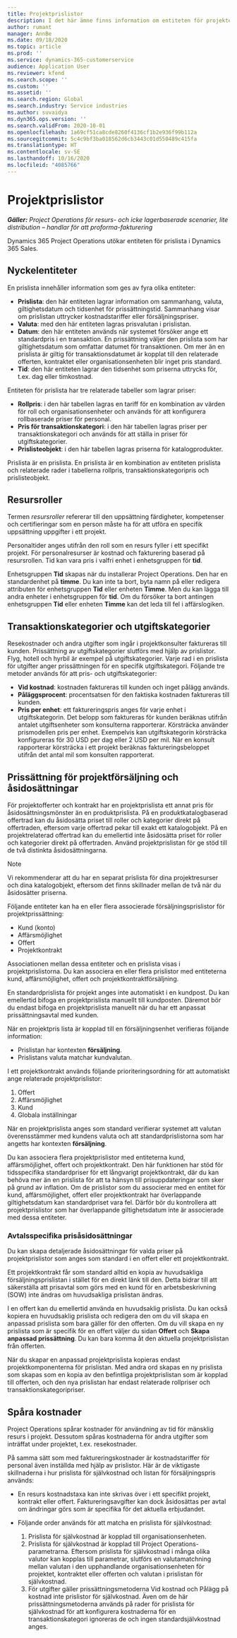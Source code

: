 ```yaml
---
title: Projektprislistor
description: I det här ämne finns information om entiteten för projektets prislista.
author: rumant
manager: AnnBe
ms.date: 09/18/2020
ms.topic: article
ms.prod: ''
ms.service: dynamics-365-customerservice
audience: Application User
ms.reviewer: kfend
ms.search.scope: ''
ms.custom: ''
ms.assetid: ''
ms.search.region: Global
ms.search.industry: Service industries
ms.author: suvaidya
ms.dyn365.ops.version: ''
ms.search.validFrom: 2020-10-01
ms.openlocfilehash: 1a69cf51ca8cde8260f4136cf1b2e936f99b112a
ms.sourcegitcommit: 5c4c9bf3ba018562d6cb3443c01d550489c415fa
ms.translationtype: HT
ms.contentlocale: sv-SE
ms.lasthandoff: 10/16/2020
ms.locfileid: "4085766"
---
```

# <a name="project-price-lists"></a>Projektprislistor

_**Gäller:** Project Operations för resurs- och icke lagerbaserade scenarier, lite distribution – handlar för att proforma-fakturering_

Dynamics 365 Project Operations utökar entiteten för prislista i Dynamics 365 Sales. 

## <a name="key-entities"></a>Nyckelentiteter

En prislista innehåller information som ges av fyra olika entiteter:

- **Prislista**: den här entiteten lagrar information om sammanhang, valuta, giltighetsdatum och tidsenhet för prissättningstid. Sammanhang visar om prislistan uttrycker kostnadstariffer eller försäljningspriser. 
- **Valuta**: med den här entiteten lagras prisvalutan i prislistan. 
- **Datum**: den här entiteten används när systemet försöker ange ett standardpris i en transaktion. En prissättning väljer den prislista som har giltighetsdatum som omfattar datumet för transaktionen. Om mer än en prislista är giltig för transaktionsdatumet är kopplat till den relaterade offerten, kontraktet eller organisationsenheten blir inget pris standard. 
- **Tid**: den här entiteten lagrar den tidsenhet som priserna uttrycks för, t.ex. dag eller timkostnad. 

Entiteten för prislista har tre relaterade tabeller som lagrar priser:

  - **Rollpris**: i den här tabellen lagras en tariff för en kombination av värden för roll och organisationsenheter och används för att konfigurera rollbaserade priser för personal.
  - **Pris för transaktionskategori**: i den här tabellen lagras priser per transaktionskategori och används för att ställa in priser för utgiftskategorier.
  - **Prislisteobjekt**: i den här tabellen lagras priserna för katalogprodukter.
 
Prislista är en prislista. En prislista är en kombination av entiteten prislista och relaterade rader i tabellerna rollpris, transaktionskategoripris och prislisteobjekt.

## <a name="resource-roles"></a>Resursroller

Termen *resursroller* refererar till den uppsättning färdigheter, kompetenser och certifieringar som en person måste ha för att utföra en specifik uppsättning uppgifter i ett projekt.

Personaltider anges utifrån den roll som en resurs fyller i ett specifikt projekt. För personalresurser är kostnad och fakturering baserad på resursrollen. Tid kan vara pris i valfri enhet i enhetsgruppen för **tid**.

Enhetsgruppen **Tid** skapas när du installerar Project Operations. Den har en standardenhet på **timme**. Du kan inte ta bort, byta namn på eller redigera attributen för enhetsgruppen **Tid** eller enheten **Timme**. Men du kan lägga till andra enheter i enhetsgruppen för **tid**. Om du försöker ta bort antingen enhetsgruppen **Tid** eller enheten **Timme** kan det leda till fel i affärslogiken.
 
## <a name="transaction-categories-and-expense-categories"></a>Transaktionskategorier och utgiftskategorier

Resekostnader och andra utgifter som ingår i projektkonsulter faktureras till kunden. Prissättning av utgiftskategorier slutförs med hjälp av prislistor. Flyg, hotell och hyrbil är exempel på utgiftskategorier. Varje rad i en prislista för utgifter anger prissättningen för en specifik utgiftskategori. Följande tre metoder används för att pris- och utgiftskategorier:

- **Vid kostnad**: kostnaden faktureras till kunden och inget pålägg används.
- **Påläggsprocent**: procentsatsen för den faktiska kostnaden faktureras till kunden. 
- **Pris per enhet**: ett faktureringspris anges för varje enhet i utgiftskategorin. Det belopp som faktureras för kunden beräknas utifrån antalet utgiftsenheter som konsulterna rapporterar. Körsträcka använder prismodellen pris per enhet. Exempelvis kan utgiftskategorin körsträcka konfigureras för 30 USD per dag eller 2 USD per mil. När en konsult rapporterar körsträcka i ett projekt beräknas faktureringsbeloppet utifrån det antal mil som konsulten rapporterat.
 
## <a name="project-sales-pricing-and-overrides"></a>Prissättning för projektförsäljning och åsidosättningar

För projektofferter och kontrakt har en projektprislista ett annat pris för åsidosättningsmönster än en produktprislista. På en produktkatalogbaserad offertrad kan du åsidosätta priset till roller och kategorier direkt på offertraden, eftersom varje offertrad pekar till exakt ett katalogobjekt. På en projektrelaterad offertrad kan du emellertid inte åsidosätta priset för roller och kategorier direkt på offertraden. Använd projektprislistan för ge stöd till de två distinkta åsidosättningarna.

> [!NOTE]
> Vi rekommenderar att du har en separat prislista för dina projektresurser och dina katalogobjekt, eftersom det finns skillnader mellan de två när du åsidosätter priserna.

Följande entiteter kan ha en eller flera associerade försäljningsprislistor för projektprissättning:

- Kund (konto) 
- Affärsmöjlighet 
- Offert 
- Projektkontrakt

Associationen mellan dessa entiteter och en prislista visas i projektprislistorna. Du kan associera en eller flera prislistor med entiteterna kund, affärsmöjlighet, offert och projektkontraktförsäljning.

En standardprislista för projekt anges inte automatiskt i en kundpost. Du kan emellertid bifoga en projektprislista manuellt till kundposten. Däremot bör du endast bifoga en projektprislista manuellt när du har ett anpassat prissättningsavtal med kunden. 

När en projektpris lista är kopplad till en försäljningsenhet verifieras följande information:

- Prislistan har kontexten **försäljning**. 
- Prislistans valuta matchar kundvalutan. 

I ett projektkontrakt används följande prioriteringsordning för att automatiskt ange relaterade projektprislistor:

1. Offert
2. Affärsmöjlighet
3. Kund 
4. Globala inställningar 

När en projektprislista anges som standard verifierar systemet att valutan överensstämmer med kundens valuta och att standardprislistorna som har angetts har kontexten **försäljning**.

Du kan associera flera projektprislistor med entiteterna kund, affärsmöjlighet, offert och projektkontrakt. Den här funktionen har stöd för tidsspecifika standardpriser för ett långvarigt projektkontrakt, där du kan behöva mer än en prislista för att ta hänsyn till prisuppdateringar som sker på grund av inflation. Om de prislistor som du associerar med en entitet för kund, affärsmöjlighet, offert eller projektkontrakt har överlappande giltighetsdatum kan standardpriset vara fel. Därför bör du kontrollera att projektprislistor som har överlappande giltighetsdatum inte är associerade med dessa entiteter.

### <a name="deal-specific-price-overrides"></a>Avtalsspecifika prisåsidosättningar

Du kan skapa detaljerade åsidosättningar för valda priser på projektprislistor som anges som standard i en offert eller ett projektkontrakt.

Ett projektkontrakt får som standard alltid en kopia av huvudsakliga försäljningsprislistan i stället för en direkt länk till den. Detta bidrar till att säkerställa att prisavtal som görs med en kund för en arbetsbeskrivning (SOW) inte ändras om huvudsakliga prislistan ändras.

I en offert kan du emellertid använda en huvudsaklig prislista. Du kan också kopiera en huvudsaklig prislista och redigera den om du vill skapa en anpassad prislista som bara gäller för den offerten. Om du vill skapa en ny prislista som är specifik för en offert väljer du sidan **Offert** och **Skapa anpassad prissättning**. Du kan bara komma åt den aktuella projektprislistan från offerten. 

När du skapar en anpassad projektprislista kopieras endast projektkomponenterna för prislistan. Med andra ord skapas en ny prislista som skapas som en kopia av den befintliga projektprislistan som är kopplad till offerten, och den nya prislistan har endast relaterade rollpriser och transaktionskategoripriser.
  
## <a name="tracking-costs"></a>Spåra kostnader

Project Operations spårar kostnader för användning av tid för mänsklig resurs i projekt. Dessutom spåras kostnaderna för andra utgifter som inträffat under projektet, t.ex. resekostnader.

På samma sätt som med faktureringskostnader är kostnadstariffer för personal även inställda med hjälp av prislistor. Här är de viktigaste skillnaderna i hur prislista för självkostnad och listan för försäljningspris används:

- En resurs kostnadstaxa kan inte skrivas över i ett specifikt projekt, kontrakt eller offert. Faktureringsavgifter kan dock åsidosättas per avtal om ändringar görs som är specifika för det aktuella erbjudandet. 

- Följande order används för att matcha en prislista för självkostnad:

    1. Prislista för självkostnad är kopplad till organisationsenheten.
    2. Prislista för självkostnad är kopplad till Project Operations-parametrarna. Eftersom prislista för självkostnad i många olika valutor kan kopplas till parametrar, slutförs en valutamatchning mellan valutan i den upphandlande organisationsenheten för projektet, kontraktet eller offerten och valutan i prislistan för självkostnad.
    3. För utgifter gäller prissättningsmetoderna Vid kostnad och Pålägg på kostnad inte prislistor för självkostnad. Även om de här prissättningsmetoderna används på rader för prislista för självkostnad för att konfigurera kostnaderna för en transaktionskategori ignoreras de och ingen standardsjälvkostnad anges.
